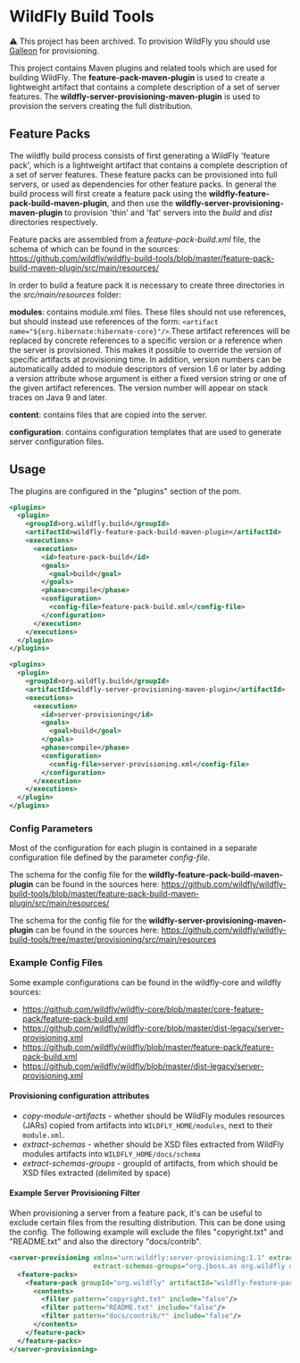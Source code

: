 WildFly Build Tools
========================

:warning: This project has been archived. To provision WildFly you should use [Galleon](https://docs.wildfly.org/galleon/) for provisioning.

This project contains Maven plugins and related tools which are used for
building WildFly.  The **feature-pack-maven-plugin** is used to create
a lightweight artifact that contains a complete description of a set of 
server features.  The **wildfly-server-provisioning-maven-plugin** is used to 
provision the servers creating the full distribution.

## Feature Packs

The wildfly build process consists of first generating a WildFly 'feature pack',
which is a lightweight artifact that contains a complete description of a set 
of server features. These feature packs can be provisioned into full servers, 
or used as dependencies for other feature packs. In general the build process 
will first create a feature pack using the **wildfly-feature-pack-build-maven-plugin**, 
and then use the **wildfly-server-provisioning-maven-plugin** to provision 'thin' and 
'fat' servers into the *build* and *dist* directories respectively.

Feature packs are assembled from a *feature-pack-build.xml* file, the schema of which 
can be found in the sources: 
https://github.com/wildfly/wildfly-build-tools/blob/master/feature-pack-build-maven-plugin/src/main/resources/

In order to build a feature pack it is necessary to create three directories in the
*src/main/resources* folder:

**modules**: contains module.xml files. These files should not use <resource> references, 
but should instead use references of the form: 
`<artifact name="${org.hibernate:hibernate-core}"/>`.These artifact references will
be replaced by concrete references to a specific version or a <resource> reference
when the server is provisioned.  This makes it possible to override the version of
specific artifacts at provisioning time.  In addition, version numbers can be automatically
added to module descriptors of version 1.6 or later by adding a version attribute whose
argument is either a fixed version string or one of the given artifact references.
The version number will appear on stack traces on Java 9 and later.

**content**: contains files that are copied into the server.

**configuration**: contains configuration templates that are used to generate server configuration files.


## Usage

The plugins are configured in the "plugins" section of the pom.

```xml
<plugins>
  <plugin>
    <groupId>org.wildfly.build</groupId>
    <artifactId>wildfly-feature-pack-build-maven-plugin</artifactId>
    <executions>
      <execution>
        <id>feature-pack-build</id>
        <goals>
          <goal>build</goal>
        </goals>
        <phase>compile</phase>
        <configuration>
          <config-file>feature-pack-build.xml</config-file>
        </configuration>
      </execution>
    </executions>
  </plugin>
</plugins>
```

```xml
<plugins>
  <plugin>
    <groupId>org.wildfly.build</groupId>
    <artifactId>wildfly-server-provisioning-maven-plugin</artifactId>
    <executions>
      <execution>
        <id>server-provisioning</id>
        <goals>
          <goal>build</goal>
        </goals>
        <phase>compile</phase>
        <configuration>
          <config-file>server-provisioning.xml</config-file>
        </configuration>
      </execution>
    </executions>
  </plugin>
</plugins>
```

### Config Parameters

Most of the configuration for each plugin is contained in a separate configuration
file defined by the parameter *config-file*.

The schema for the config file for the **wildfly-feature-pack-build-maven-plugin** can be found in the sources here:
https://github.com/wildfly/wildfly-build-tools/blob/master/feature-pack-build-maven-plugin/src/main/resources/

The schema for the config file for the **wildfly-server-provisioning-maven-plugin** can
be found in the sources here:
https://github.com/wildfly/wildfly-build-tools/tree/master/provisioning/src/main/resources


### Example Config Files

Some example configurations can be found in the wildfly-core and wildfly sources:

* https://github.com/wildfly/wildfly-core/blob/master/core-feature-pack/feature-pack-build.xml
* https://github.com/wildfly/wildfly-core/blob/master/dist-legacy/server-provisioning.xml
* https://github.com/wildfly/wildfly/blob/master/feature-pack/feature-pack-build.xml
* https://github.com/wildfly/wildfly/blob/master/dist-legacy/server-provisioning.xml

#### Provisioning configuration attributes
* *copy-module-artifacts* - whether should be WildFly modules resources (JARs) copied from artifacts into `WILDFLY_HOME/modules`, next to their `module.xml`.
* *extract-schemas* - whether should be XSD files extracted from WildFly modules artifacts into `WILDFLY_HOME/docs/schema`
* *extract-schemas-groups* - groupId of artifacts, from which should be XSD files extracted (delimited by space)


#### Example Server Provisioning Filter

When provisioning a server from a feature pack, it's can be useful to exclude certain
files from the resulting distribution.  This can be done using the <filter/> config.
The following example will exclude the files "copyright.txt" and "README.txt" and
also the directory "docs/contrib".

```xml
<server-provisioning xmlns="urn:wildfly:server-provisioning:1.1" extract-schemas="true" copy-module-artifacts="true"
                     extract-schemas-groups="org.jboss.as org.wildfly org.wildfly.core org.jboss.metadata">
  <feature-packs>
    <feature-pack groupId="org.wildfly" artifactId="wildfly-feature-pack" version="${project.version}">
      <contents>
        <filter pattern="copyright.txt" include="false"/>
        <filter pattern="README.txt" include="false"/>
        <filter pattern="docs/contrib/*" include="false"/>
      </contents>
    </feature-pack>
  </feature-packs>
</server-provisioning>
```
